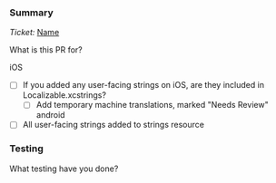 ### Summary

_Ticket:_ [Name](URL)

What is this PR for?

iOS
- [ ] If you added any user-facing strings on iOS, are they included in Localizable.xcstrings?
  - [ ] Add temporary machine translations, marked "Needs Review"
android
- [ ] All user-facing strings added to strings resource

### Testing

What testing have you done?

<!--
Automated tests are expected with every code change.

For UI changes, include tests for the accessibility of elements. This can include:
* Run the application locally with accessibility features such as VoiceOver/TalkBack enabled.
* Write UI tests that find elements by their accessible label
    * assert that elements have the expected properties - isEnabled, isSelected, etc.
* Run accessibility audit using XCode Accessibility Inspector or Android Accessibility Scanner
-->

